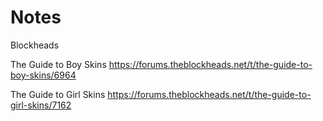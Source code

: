 # Notes


Blockheads

 The Guide to Boy Skins
 <https://forums.theblockheads.net/t/the-guide-to-boy-skins/6964>

 The Guide to Girl Skins
 <https://forums.theblockheads.net/t/the-guide-to-girl-skins/7162>




